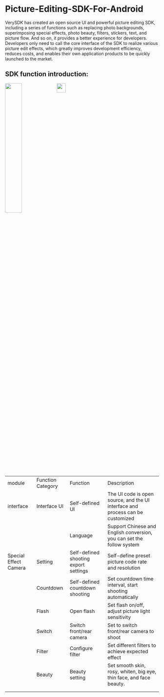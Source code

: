 # Picture-Editing-SDK-For-Android
VerySDK has created an open source UI and powerful picture editing SDK, including a series of functions such as replacing photo backgrounds, superimposing special effects,
photo beauty, filters, stickers, text, and picture flow. And so on, it provides a better experience for developers.
Developers only need to call the core interface of the SDK to realize various picture edit effects, which greatly improves development efficiency,
reduces costs, and enables their own application products to be quickly launched to the market.
## SDK function introduction:
<img align="left" width="33%" src="http://verysdk.com/static/picture_edit/1-1.jpg"></img>
<img src="http://verysdk.com/static/icon/icon/icon-m1.png" width="30" height="30"></img>
<table>
   <tr>
      <td>module</td>
      <td>Function Category</td>
      <td>Function</td>
      <td>Description</td>
   </tr>
   <tr>
      <td>interface</td>
      <td>Interface UI</td>
      <td>Self-defined UI</td>
      <td>The UI code is open source, and the UI interface and process can be customized</td>
   </tr>
   <tr>
      <td></td>
      <td></td>
      <td>Language</td>
      <td>Support Chinese and English conversion, you can set the follow system</td>
   </tr>
   <tr>
      <td>Special Effect Camera</td>
      <td>Setting</td>
      <td>Self-defined shooting export settings</td>
      <td>Self-define preset picture code rate and resolution</td>
   </tr>
   <tr>
      <td></td>
      <td>Countdown</td>
      <td>Self-defined countdown shooting</td>
      <td>Set countdown time interval, start shooting automatically</td>
   </tr>
   <tr>
      <td></td>
      <td>Flash</td>
      <td>Open flash</td>
      <td>Set flash on/off,  adjust picture light sensitivity</td>
   </tr>
   <tr>
      <td></td>
      <td>Switch</td>
      <td>Switch front/rear camera</td>
      <td>Set to switch front/rear camera to shoot</td>
   </tr>
   <tr>
      <td></td>
      <td>Filter</td>
      <td>Configure filter</td>
      <td>Set different filters to achieve expected effect</td>
   </tr>
   <tr>
      <td></td>
      <td>Beauty</td>
      <td>Beauty setting</td>
      <td>Set smooth skin, rosy, whiten, big eye, thin face, and face beauty.</td>
   </tr>
   <tr>
      <td></td>
   </tr>
   <tr>
      <td></td>
   </tr>
</table>      
